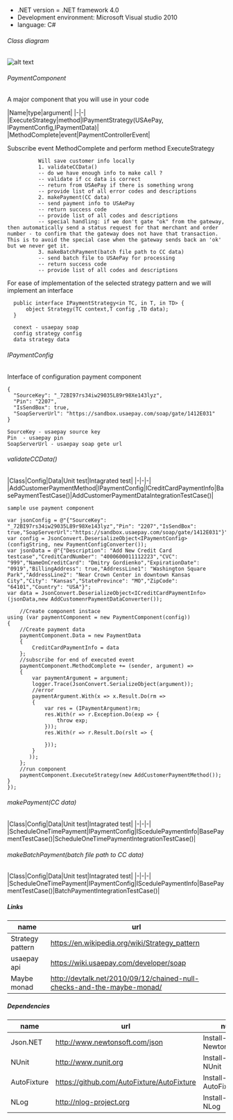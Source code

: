 
* .NET version = .NET framework  4.0
* Development environment: Microsoft Visual studio  2010
* language: C#


###### Class diagram
![alt text](https://app.assembla.com/spaces/kliknpay/git/source/dev/Documents/ClassDiagram.png "Class diagram")


###### PaymentComponent
A major component that you will use in your code

|Name|type|argument|
|-|-|
|ExecuteStrategy|method|IPaymentStrategy(USAePay, IPaymentConfig,IPaymentData)|
|MethodComplete|event|PaymentControllerEvent|

Subscribe event MethodComplete and perform method ExecuteStrategy


              Will save customer info locally
              1. validateCCData()
              -- do we have enough info to make call ?
              -- validate if cc data is correct
              -- return from USAePay if there is something wrong
              -- provide list of all error codes and descriptions
              2. makePayment(CC data)
              -- send payment info to USAePay
              -- return success code
              -- provide list of all codes and descriptions
              -- special handling: if we don't gate "ok" from the gateway, then automatically send a status request for that merchant and order number - to confirm that the gateway does not have that transaction. This is to avoid the special case when the gateway sends back an 'ok' but we never get it.
              3. makeBatchPayment(batch file path to CC data)
              -- send batch file to USAePay for processing
              -- return success code
              -- provide list of all codes and descriptions


For ease of implementation of the selected strategy pattern and we will implement an interface

      public interface IPaymentStrategy<in TC, in T, in TD> {
          object Strategy(TC context,T config ,TD data);
      }

      conext - usaepay soap
      config strategy config
      data strategy data



###### IPaymentConfig
Interface of configuration payment component

    {
      "SourceKey": "_72BI97rs34iw29035L89r98Xe143lyz",
      "Pin": "2207",
      "IsSendBox": true,
      "SoapServerUrl": "https://sandbox.usaepay.com/soap/gate/1412E031"
    }

    SourceKey - usaepay source key
    Pin  - usaepay pin
    SoapServerUrl - usaepay soap gete url

###### validateCCData()

|Class|Config|Data|Unit test|Intagrated test|
|-|-|-|
|AddCustomerPaymentMethod|IPaymentConfig|ICreditCardPaymentInfo|BasePaymentTestCase()|AddCustomerPaymentDataIntegrationTestCase()|

    sample use payment component

    var jsonConfig = @"{"SourceKey": "_72BI97rs34iw29035L89r98Xe143lyz","Pin": "2207","IsSendBox": true,"SoapServerUrl":"https://sandbox.usaepay.com/soap/gate/1412E031"}";
    var config = JsonConvert.DeserializeObject<IPaymentConfig>(configString, new PaymentConfigConverter());
    var jsonData = @"{"Description": "Add New Credit Card testcase","CreditCardNumber": "4000600011112223","CVC": "999","NameOnCreditCard": "Dmitry Gordienko","ExpirationDate": "0919","BillingAddress": true,"AddressLine1": "Washington Square Park","AddressLine2": "Near Crown Center in downtown Kansas City","City": "Kansas","StateProvince": "MO","ZipCode": "64101","Country": "USA"}";
    var data = JsonConvert.DeserializeObject<ICreditCardPaymentInfo>(jsonData,new AddCustomenrPaymentDataConverter());

        //Create component instace
    using (var paymentComponent = new PaymentComponent(config))
    {
        //Create payment data
        paymentComponent.Data = new PaymentData
        {
            CreditCardPaymentInfo = data
        };
        //subscribe for end of executed event
        paymentComponent.MethodComplete += (sender, argument) =>
        {
            var paymentArgument = argument;
            logger.Trace(JsonConvert.SerializeObject(argument));
            //error
            paymentArgument.With(x => x.Result.Do(rm =>
            {
                var res = (IPaymentArgument)rm;
                res.With(r => r.Exception.Do(exp => {                    
                    throw exp;
                }));
                res.With(r => r.Result.Do(rslt => {

                }));
            }
           ));
        };
        //run component
        paymentComponent.ExecuteStrategy(new AddCustomerPaymentMethod());
    }
    });


###### makePayment(CC data)

|Class|Config|Data|Unit test|Intagrated test|
|-|-|-|
|ScheduleOneTimePayment|IPaymentConfig|IScedulePaymentInfo|BasePaymentTestCase()|ScheduleOneTimePaymentIntegrationTestCase()|


######  makeBatchPayment(batch file path to CC data)
|Class|Config|Data|Unit test|Intagrated test|
|-|-|-|
|ScheduleOneTimePayment|IPaymentConfig|IScedulePaymentInfo|BasePaymentTestCase()|BatchPaymentIntegrationTestCase()|

##### Links

|name|url|
|---|---|
|Strategy pattern|https://en.wikipedia.org/wiki/Strategy_pattern|
|usaepay api|https://wiki.usaepay.com/developer/soap|
|Maybe monad|http://devtalk.net/2010/09/12/chained-null-checks-and-the-maybe-monad/|

##### Dependencies

|name|url|nuget|
|----|---|-----|
|Json.NET|http://www.newtonsoft.com/json|Install-Package Newtonsoft.Json|
|NUnit|http://www.nunit.org|Install-Package NUnit|
|AutoFixture|https://github.com/AutoFixture/AutoFixture|Install-Package AutoFixture|
|NLog|http://nlog-project.org|Install-Package NLog|

